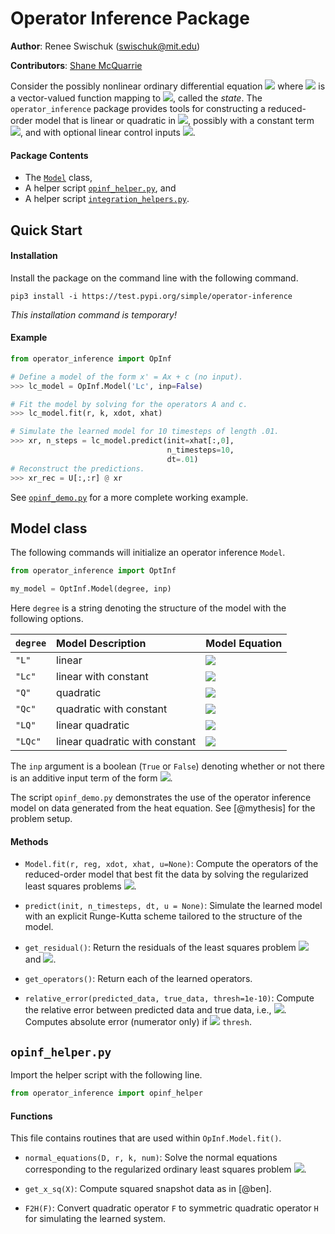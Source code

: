 # Operator Inference Package

**Author**: Renee Swischuk (swischuk@mit.edu)

**Contributors**: [Shane McQuarrie](https://github.com/shanemcq18)

Consider the possibly nonlinear ordinary differential equation
<img src="https://latex.codecogs.com/svg.latex?\dot{\mathbf{x}}(t)%20=%20\mathbf{f}(t,\mathbf{x}(t)),"/>
where <img src="https://latex.codecogs.com/svg.latex?\mathbf{x}(t)"/> is a vector-valued function mapping to <img src="https://latex.codecogs.com/svg.latex?\mathbb{R}^n"/>, called the _state_.
The `operator_inference` package provides tools for constructing a reduced-order model that is linear or quadratic in <img src="https://latex.codecogs.com/svg.latex?\mathbf{x}"/>, possibly with a constant term <img src="https://latex.codecogs.com/svg.latex?\mathbf{c}"/>, and with optional linear control inputs <img src="https://latex.codecogs.com/svg.latex?\mathbf{u}(t)"/>.

#### Package Contents
- The [`Model`](https://github.com/swischuk/operator_inference#model-class) class,
- A helper script [`opinf_helper.py`](https://github.com/swischuk/operator_inference#opinf-helper), and
- A helper script [`integration_helpers.py`](https://github.com/swischuk/operator_inference#integration-helpers).

## Quick Start

#### Installation

Install the package on the command line with the following command.

`pip3 install -i https://test.pypi.org/simple/operator-inference`

_This installation command is temporary!_

#### Example

<!-- TODO: what are these variables?? -->

```python
from operator_inference import OpInf

# Define a model of the form x' = Ax + c (no input).
>>> lc_model = OpInf.Model('Lc', inp=False)

# Fit the model by solving for the operators A and c.
>>> lc_model.fit(r, k, xdot, xhat)

# Simulate the learned model for 10 timesteps of length .01.
>>> xr, n_steps = lc_model.predict(init=xhat[:,0],
                                   n_timesteps=10,
                                   dt=.01)
# Reconstruct the predictions.
>>> xr_rec = U[:,:r] @ xr
```

See [`opinf_demo.py`](https://github.com/swischuk/operator_inference/blob/master/opinf_demo.py) for a more complete working example.

## Model class

The following commands will initialize an operator inference `Model`.

```python
from operator_inference import OptInf

my_model = OptInf.Model(degree, inp)
```

Here `degree` is a string denoting the structure of
the model with the following options.

| `degree` | Model Description | Model Equation |
| :------- | :---------------- | :------------- |
|  `"L"`   |  linear | <img src="https://latex.codecogs.com/svg.latex?\dot{\mathbf{x}}(t) = A\mathbf{x}(t)"/>
|  `"Lc"`  |  linear with constant | <img src="https://latex.codecogs.com/svg.latex?\dot{\mathbf{x}}(t) = A\mathbf{x}(t) + \mathbf{c}"/>
|  `"Q"`   |  quadratic | <img src="https://latex.codecogs.com/svg.latex?\dot{\mathbf{x}}(t) = F\mathbf{x}^2(t)"/>
|  `"Qc"`  |  quadratic with constant | <img src="https://latex.codecogs.com/svg.latex?\dot{\mathbf{x}}(t) = F\mathbf{x}^2(t) + \mathbf{c}"/>
|  `"LQ"`  |  linear quadratic | <img src="https://latex.codecogs.com/svg.latex?\dot{\mathbf{x}}(t) = A\mathbf{x}(t) + F\mathbf{x}^2(t)"/>
|  `"LQc"` |  linear quadratic with constant | <img src="https://latex.codecogs.com/svg.latex?\dot{\mathbf{x}}(t) = A\mathbf{x}(t) + F\mathbf{x}^2(t) + \mathbf{c}"/>

The `inp` argument is a boolean (`True` or `False`) denoting whether or not there is an additive input term of the form <img src="https://latex.codecogs.com/svg.latex?B\mathbf{u}(t)"/>.

The script `opinf_demo.py` demonstrates the use of the operator inference model on data generated from the heat equation.
See [@mythesis] for the problem setup.

#### Methods

- `Model.fit(r, reg, xdot, xhat, u=None)`: Compute the operators of the reduced-order model that best fit the data by solving the regularized least
    squares problems <img src="https://latex.codecogs.com/svg.latex?\underset{\mathbf{o}_i}{\text{min}}||D \mathbf{o}_i - \mathbf{r}||_2^2 + k||P \mathbf{o}_i||_2^2"/>.

- `predict(init, n_timesteps, dt, u = None)`: Simulate the learned model with an explicit Runge-Kutta scheme tailored to the structure of the model.

- `get_residual()`: Return the residuals of the least squares problem <img src="https://latex.codecogs.com/svg.latex?||D O^T - \dot{X}^T||_F^2"/> and <img src="https://latex.codecogs.com/svg.latex?||O^T||_F^2"/>.

- `get_operators()`: Return each of the learned operators.

- `relative_error(predicted_data, true_data, thresh=1e-10)`: Compute the relative error between predicted data and true data, i.e., <img src="https://latex.codecogs.com/svg.latex?||\text{true} - \text{predicted}|| / ||\text{true}||"/>. Computes absolute error (numerator only) if <img src="https://latex.codecogs.com/svg.latex?||\text{true}|| < "/> `thresh`.


## `opinf_helper.py`

Import the helper script with the following line.

```python
from operator_inference import opinf_helper
```

#### Functions

This file contains routines that are used within `OpInf.Model.fit()`.

- `normal_equations(D, r, k, num)`: Solve the normal equations corresponding to the regularized ordinary least squares problem <img src="https://latex.codecogs.com/svg.latex?\underset{\mathbf{o}_i}{\text{min}}||D \mathbf{o}_i - \mathbf{r}||_2^2 + k||P \mathbf{o}_i||_2^2"/>.

-  `get_x_sq(X)`: Compute squared snapshot data as in [@ben].

-  `F2H(F)`: Convert quadratic operator `F` to symmetric quadratic operator `H` for simulating the learned system.


<!-- ## `integration_helpers.py`

Import the integration helper script with the following line.

```python
from operator_inference import integration_helpers
```

#### Functions

This file contains Runge-Kutta integrators that are used within `OpInf.Model.predict()`.
The choice of integrator depends on `Model.degree`.

- `rk4advance_L(x, dt, A, B=0, u=0)`
- `rk4advance_Lc(x, dt, A, c, B=0, u=0)`
- `rk4advance_Q(x, dt, H, B=0, u=0)`
- `rk4advance_Qc(x, dt, H, c, B=0, u=0)`
- `rk4advance_LQ(x, dt, A, H, B=0, u=0)`
- `rk4advance_LQc(x, dt, A, H, c, B=0, u=0)`

**Parameters**:
- `x ((r,) ndarray)`: The current (reduced-dimension) state.
- `dt (float)`: Time step size.
- `A ((r,r) ndarray)`: The linear state operator.
- `H ((r,r**2) ndarray)`: The matricized quadratic state operator.
- `c ((r,) ndarray)`: The constant term.
- `B ((r,p) ndarray)`: The input operator; only needed if `Model.inp` is `True`.
- `u ((p,) ndarray)`: The input at the current time; only needed if `Model.inp` is `True`.

**Returns**:
- `x_next ((r,) ndarray)`: The next (reduced-dimension) state. -->
